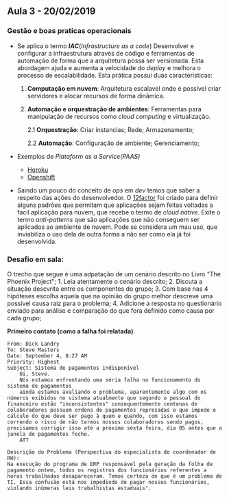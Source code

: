 ## Aula 3 - 20/02/2019

### Gestão e boas praticas operacionais

-   Se aplica o termo **_IAC_**(_Infrastructure as a code_)
    Desenvolver e configurar a infraestrutura através de código e ferramentas de automação de forma que a arquitetura possa ser versionada.
    Esta abordagem ajuda e aumenta a velocidade do _deploy_ e melhora o processo de escalabilidade. Esta prática possui duas caracteristicas: 
    1.  **Computação em nuvem**: Arquitetura escalavel onde é possível criar servidores e alocar recursos de forma dinâmica.

    2.  **Automação e orquestração de ambientes**: Ferramentas para manipulação de recursos como _cloud computing_ e virtualização.

        2.1 **Orquestração**: 
            Criar instancias;
            Rede;
            Armazenamento; 

        2.2 **Automação**:
            Configuração de ambiente;
            Gerenciamento;

-   Exemplos de _Plataform as a Service(PAAS)_
    -   [Heroku](https://signup.heroku.com/?c=70130000000NcJNAA0)
    -   [Openshift](https://www.openshift.com/)

-   Saindo um pouco do conceito de _ops_ em _dev_ temos que saber a respeito das ações do desenvolvedor. O [12factor](https://12factor.net/) foi criado para definir alguns padrões que permitam que aplicações sejam feitas voltadas a facil aplicação para nuvem, que recebe o termo de _cloud native_.
Exite o termo _anti-patterns_ que são aplicações que não conseguem ser aplicados ao ambiente de nuvem. Pode se considera um mau uso, que inviabiliza o uso dela de outra forma a não ser como ela já foi desenvolvida.

### Desafio em sala:

O trecho que segue é uma adpatação de um cenário descrito no Livro "The Phoenix Project";
    1.  Leia atentamente o cenário descrito;
    2.  Discuta a situação descvrita entre os componentes do grupo;
    3.  Com base nas 4 hipóteses escolha aquela que na opinião do grupo melhor descreve       uma possível causa raiz para o problema;
    4.  Adicione a resposta no questionário enviado para análise e comparação do que        fora definido como causa por cada grupo;

**Primeiro contato (como a falha foi relatada)**:
    
    From: Dick Landry 
    To: Steve Masters
    Date: September 4, 8:27 AM
    Priority: Highest
    Subject: Sistema de pagamentos indisponível
        Oi, Steve.
        Nós estamos enfrentando uma séria falha no funcionamento do sistema de pagamentos
        ainda estamos avaliando o problema, aparentemente algo com os números exibidos no sistema atualmente que segundo o pessoal do financeiro estão "inconsistentes" consequentemente centenas de colaboradores possuem ordens de pagamentos represadas o que impede o cálculo do que deve ser pago à quem e quando, com isso estamos correndo o risco de não termos nossos colaboradores sendo pagos, precisamos corrigir isso até a próxima sexta feira, dia 05 antes que a janela de pagamentos feche.
        ATT

    Descrição do Problema (Perspectiva do especialista do coordenador de RH):
    Na execução do programa de ERP responsável pela geração da folha de pagamento ontem, todos os registros dos funcionários referentes a horas trabalhadas desapareceram. Temos certeza de que é um problema de TI. Essa confusão está nos impedindo de pagar nossos funcionários, violando inúmeras leis trabalhistas estaduais".
    